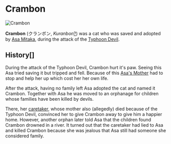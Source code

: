 # Crambon

![Crambon](https://static.wikia.nocookie.net/chainsaw-man/images/9/9c/Crambon.png)

  
**Crambon** (クランボン, _Kuranbon_[?](http://en.wikipedia.org/wiki/Help:Installing_Japanese_character_sets "wikipedia:Help:Installing Japanese character sets")) was a cat who was saved and adopted by [Asa Mitaka](/wiki/Asa_Mitaka "Asa Mitaka"), during the attack of the [Typhoon Devil](/wiki/Typhoon_Devil "Typhoon Devil").

## History\[[](https://auth.fandom.com/signin?redirect=https%3A%2F%2Fchainsaw-man.fandom.com%2Fwiki%2FCrambon%3Fveaction%3Dedit%26section%3D1&uselang=en "Sign in to edit")\]

During the attack of the Typhoon Devil, Crambon hurt it's paw. Seeing this Asa tried saving it but tripped and fell. Because of this [Asa's Mother](/wiki/Asa_Mitaka%27s_Mother "Asa Mitaka's Mother") had to stop and help her up which cost her her own life.

After the attack, having no family left Asa adopted the cat and named it Crambon. Together with Asa he was moved to an orphanage for children whose families have been killed by devils.

There, her [caretaker](/wiki/Asa_Mitaka%27s_caretaker "Asa Mitaka's caretaker"), whose mother also (allegedly) died because of the Typhoon Devil, convinced her to give Crambon away to give him a happier home. However, another orphan later told Asa that the children found Crambon drowned in a river. It turned out that the caretaker had lied to Asa and killed Crambon because she was jealous that Asa still had someone she considered family.